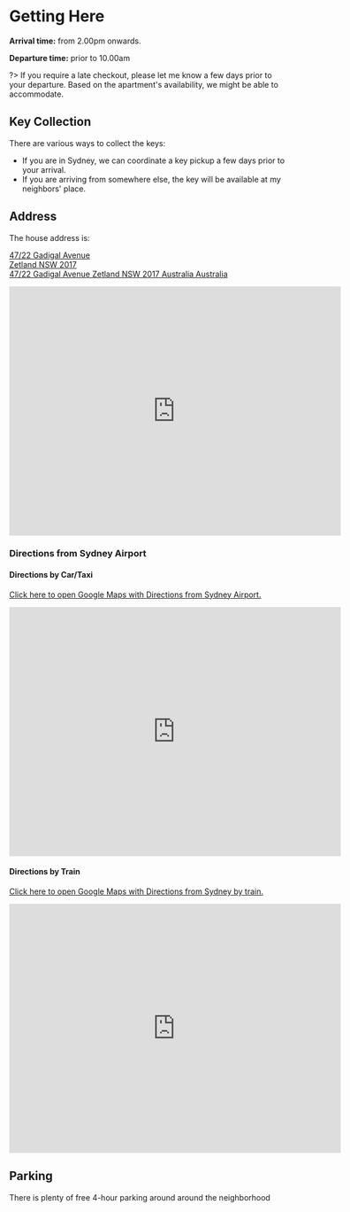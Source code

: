 # Getting Here

**Arrival time:** from 2.00pm onwards. 

**Departure time:** prior to 10.00am

?> If you require a late checkout, please let me know a few days prior to your departure. Based on the apartment's availability, we might be able to accommodate.

## Key Collection

There are various ways to collect the keys:

* If you are in Sydney, we can coordinate a key pickup a few days prior to your arrival.
* If you are arriving from somewhere else, the key will be available at my neighbors' place.


## Address

The house address is:

<a target="_blank" href="https://goo.gl/maps/Cnk4LWigzBD7j9LW7">47/22 Gadigal Avenue <br />
Zetland NSW 2017<br />47/22 Gadigal Avenue
Zetland NSW 2017
Australia
Australia</a>

<iframe src="https://www.google.com/maps/embed?pb=!1m18!1m12!1m3!1d3311.3824488421396!2d151.21010451521124!3d-33.90555518064609!2m3!1f0!2f0!3f0!3m2!1i1024!2i768!4f13.1!3m3!1m2!1s0x6b12b159774d4fa3%3A0xdd00c4cb33a893c4!2s47%2F22%20Gadigal%20Ave%2C%20Zetland%20NSW%202017!5e0!3m2!1sen!2sau!4v1648638669254!5m2!1sen!2sau" width="600" height="450" style="border:0;" allowfullscreen="" loading="lazy" referrerpolicy="no-referrer-when-downgrade"></iframe>

### Directions from Sydney Airport

#### Directions by Car/Taxi

<a target="_blank" href="https://goo.gl/maps/jTYWY29X9bs5gbB86">Click here to open Google Maps with Directions from Sydney Airport.</a>

<iframe src="https://www.google.com/maps/embed?pb=!1m28!1m12!1m3!1d26484.536849941094!2d151.170939455408!3d-33.92653940488535!2m3!1f0!2f0!3f0!3m2!1i1024!2i768!4f13.1!4m13!3e0!4m5!1s0x6b12b0f11b3383db%3A0xafdf355d5a4b6577!2sSydney%20Airport%20(SYD)%2C%20Sydney%20NSW!3m2!1d-33.9500344!2d151.1819124!4m5!1s0x6b12b1ea24e13f3f%3A0x2a1d2f3beba96e6f!2s47%2F22%20Gadigal%20Ave%2C%20Darlinghurst%20NSW%202017!3m2!1d-33.9055552!2d151.2122932!5e0!3m2!1sen!2sau!4v1648638816032!5m2!1sen!2sau" width="600" height="450" style="border:0;" allowfullscreen="" loading="lazy" referrerpolicy="no-referrer-when-downgrade"></iframe>

#### Directions by Train

<a target="_blank" href="https://goo.gl/maps/uRS1wYWhjn5gnkG16">Click here to open Google Maps with Directions from Sydney by train.</a>

<iframe src="https://www.google.com/maps/embed?pb=!1m28!1m12!1m3!1d26484.529729759586!2d151.187670805408!3d-33.926562304884946!2m3!1f0!2f0!3f0!3m2!1i1024!2i768!4f13.1!4m13!3e3!4m5!1s0x6b12b0f11b3383db%3A0xafdf355d5a4b6577!2sSydney%20Airport%20(SYD)%2C%20Sydney%20NSW!3m2!1d-33.9500344!2d151.1819124!4m5!1s0x6b12b1ea24e13f3f%3A0x2a1d2f3beba96e6f!2s47%2F22%20Gadigal%20Ave%2C%20Darlinghurst%20NSW%202017!3m2!1d-33.9055552!2d151.2122932!5e0!3m2!1sen!2sau!4v1648638906051!5m2!1sen!2sau" width="600" height="450" style="border:0;" allowfullscreen="" loading="lazy" referrerpolicy="no-referrer-when-downgrade"></iframe>

## Parking

There is plenty of free 4-hour parking around around the neighborhood